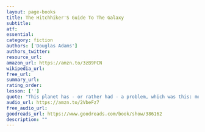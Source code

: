 ```yaml
---
layout: page-books
title: The Hitchhiker'S Guide To The Galaxy
subtitle: 
atf: 
essential: 
category: fiction
authors: ['Douglas Adams']
authors_twitter: 
resource_url: 
amazon_url: https://amzn.to/3zB9FCN
wikipedia_url: 
free_url: 
summary_url: 
rating_order: 
lesson: ['']
quote: "This planet has - or rather had - a problem, which was this: most of the people living on it were unhappy for pretty much of the time. Many solutions were suggested for this problem, but most of these were largely concerned with the movement of small green pieces of paper, which was odd because on the whole it wasn't the small green pieces of paper that were unhappy."
audio_url: https://amzn.to/2VbeFz7
free_audio_url: 
goodreads_url: https://www.goodreads.com/book/show/386162
description: ""
---
```

